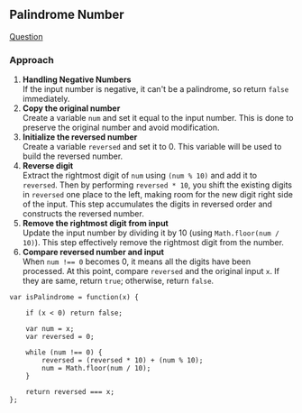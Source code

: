## Palindrome Number

[Question](https://leetcode.com/problems/palindrome-number/)

### Approach
1. **Handling Negative Numbers**<br>
If the input number is negative, it can't be a palindrome, so return `false` immediately.
2. **Copy the original number**<br>
Create a variable `num` and set it equal to the input number. This is done to preserve the original number and avoid modification.
3. **Initialize the reversed number**<br>
Create a variable `reversed` and set it to 0. This variable will be used to build the reversed number.
4. **Reverse digit**<br>
Extract the rightmost digit of `num` using `(num % 10)` and add it to `reversed`. Then by performing `reversed * 10`, you shift the existing digits in `reversed` one place to the left, making room for the new digit right side of the input. This step accumulates the digits in reversed order and constructs the reversed number.
5. **Remove the rightmost digit from input**<br>
Update the input number by dividing it by 10 (using `Math.floor(num / 10)`). This step effectively remove the rightmost digit from the number.
6. **Compare reversed number and input**<br>
When `num !== 0` becomes 0, it means all the digits have been processed. At this point, compare `reversed` and the original input `x`. If they are same, return `true`; otherwise, return `false`.

```
var isPalindrome = function(x) {

    if (x < 0) return false;

    var num = x;
    var reversed = 0;
    
    while (num !== 0) {
        reversed = (reversed * 10) + (num % 10);
        num = Math.floor(num / 10);
    }
  
    return reversed === x;
};
```

